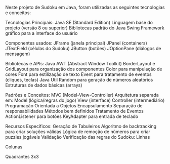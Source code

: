 Neste projeto de Sudoku em Java, foram utilizadas as seguintes tecnologias e conceitos:

Tecnologias Principais:
Java SE (Standard Edition)
Linguagem base do projeto (versão 8 ou superior)
Bibliotecas padrão do Java
Swing
Framework gráfico para a interface do usuário

Componentes usados:
JFrame (janela principal)
JPanel (containers)
JTextField (células do Sudoku)
JButton (botões)
JOptionPane (diálogos de mensagem)

Bibliotecas e APIs:
Java AWT (Abstract Window Toolkit)
BorderLayout e GridLayout para organização dos componentes
Color para manipulação de cores
Font para estilização de texto
Event para tratamento de eventos (cliques, teclas)
Java Util
Random para geração de números aleatórios
Estruturas de dados básicas (arrays)

Padrões e Conceitos:
MVC (Model-View-Controller)
Arquitetura separada em:
Model (lógica/regras do jogo)
View (interface)
Controller (intermediário)
Programação Orientada a Objetos
Encapsulamento
Separação de responsabilidades
Métodos bem definidos
Tratamento de Eventos
ActionListener para botões
KeyAdapter para entrada de teclado

Recursos Específicos:
Geração de Tabuleiros
Algoritmo de backtracking para criar soluções válidas
Lógica de remoção de números para criar puzzles jogáveis
Validação
Verificação das regras do Sudoku:
Linhas

Colunas

Quadrantes 3x3
